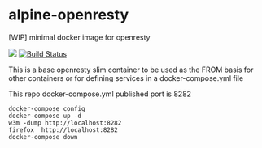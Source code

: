 # alpine-openresty
[WIP] minimal docker image for openresty

[![](https://images.microbadger.com/badges/image/grantmacken/alpine-openresty.svg)](https://microbadger.com/images/grantmacken/alpine-openresty "Get your own image badge on microbadger.com")
[![Build Status](https://travis-ci.org/grantmacken/alpine-openresty.svg?branch=master)](https://travis-ci.org/grantmacken/alpine-openresty)

This is a base openresty slim container
to be used as the FROM basis for other containers
or for defining services in a docker-compose.yml file

This repo docker-compose.yml published port is 8282

```
docker-compose config
docker-compose up -d
w3m -dump http://localhost:8282
firefox  http://localhost:8282
docker-compose down
```
